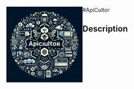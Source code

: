 #ApiCultor
<img src="logoApiCultor.png" alt="Logo del Proyecto" width="200" height="200" align="left" />
## Description
